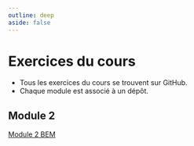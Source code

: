 ```yaml
---
outline: deep
aside: false
---
```


# Exercices du cours

- Tous les exercices du cours se trouvent sur GitHub.
- Chaque module est associé à un dépôt.

## Module 2
<a href="https://github.com/InterfacesWeb2-CegepTR/2-exercices-bem" target="_blank">Module 2 BEM</a>
